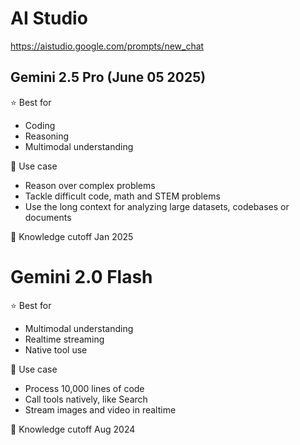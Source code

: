 # AI Studio

https://aistudio.google.com/prompts/new_chat

## Gemini 2.5 Pro (June 05 2025)

⭐ Best for
- Coding
- Reasoning
- Multimodal understanding

👥 Use case
- Reason over complex problems
- Tackle difficult code, math and STEM problems
- Use the long context for analyzing large datasets, codebases or documents

📖 Knowledge cutoff
Jan 2025


# Gemini 2.0 Flash

⭐ Best for
- Multimodal understanding
- Realtime streaming
- Native tool use

👥 Use case
- Process 10,000 lines of code
- Call tools natively, like Search
- Stream images and video in realtime

📖 Knowledge cutoff
Aug 2024